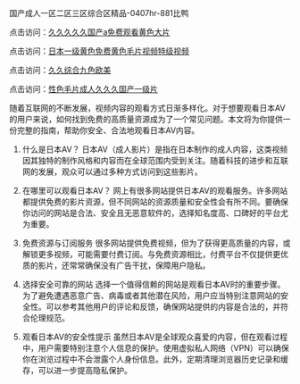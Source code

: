 
国产成人一区二区三区综合区精品-0407hr-881比鸭


点击访问：<a href="https://tfda.pages.dev/">久久久久久国产a免费观看黄色大片</a>

点击访问：<a href="https://gfd-5xg.pages.dev/">日本一级黄色免费黄色毛片视频特级视频</a>

点击访问：<a href="https://vassv.pages.dev/">久久综合九色欧美</a>

点击访问：<a href="https://gda-c7m.pages.dev/">性色毛片成人久久久国产一级片</a>


随着互联网的不断发展，视频内容的观看方式日渐多样化。对于想要观看日本AV的用户来说，如何找到免费的高质量资源成为了一个常见问题。本文将为你提供一份完整的指南，帮助你安全、合法地观看日本AV内容。

1. 什么是日本AV？
日本AV（成人影片）是指在日本制作的成人内容，这类视频因其独特的制作风格和内容而在全球范围内受到关注。随着科技的进步和互联网的发展，观众可以通过多种方式访问到这些影片。

2. 在哪里可以观看日本AV？
网上有很多网站提供日本AV的观看服务。许多网站都提供免费的影片资源，但不同网站的资源质量和安全性会有所不同。要确保你访问的网站是合法、安全且无恶意软件的，选择知名度高、口碑好的平台尤为重要。

3. 免费资源与订阅服务
很多网站提供免费视频，但为了获得更高质量的内容，或解锁更多视频，可能需要付费订阅。与免费资源相比，付费平台不仅提供更优质的影片，还常常确保没有广告干扰，保障用户隐私。

4. 选择安全可靠的网站
选择一个值得信赖的网站是观看日本AV时的重要步骤。为了避免遭遇恶意广告、病毒或者其他潜在风险，用户应当特别注意网站的安全性。可以参考其他用户的评论和反馈，确保网站提供的内容是合法的，并符合伦理规范。

5. 观看日本AV的安全性提示
虽然日本AV是全球观众喜爱的内容，但在观看过程中，用户需要特别注意个人信息的保护。使用虚拟私人网络（VPN）可以确保你在浏览过程中不会泄露个人身份信息。此外，定期清理浏览器历史记录和缓存，可以进一步提高隐私保护。

<span style="display:none;">[Canonical link]( https://github.com/th20250704/545423 ）</span>
